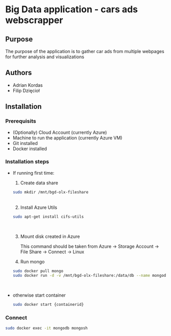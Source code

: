 # Big Data application - cars ads webscrapper

## Purpose
The purpose of the application is to gather car ads from multiple webpages for further analysis and visualizations

## Authors
- Adrian Kordas
- Filip Dzięcioł

## Installation
### Prerequisits
- (Optionally) Cloud Account (currently Azure)
- Machine to run the application (currently Azure VM)
- Git installed
- Docker installed

### Installation steps
* If running first time:

    1. Create data share
    ```bash
    sudo mkdir /mnt/bgd-olx-fileshare
    ```
    <br />

    2. Install Azure Utils
    ```bash
    sudo apt-get install cifs-utils
    ```

    <br />

    3. Mount disk created in Azure

        This command should be taken from Azure -> Storage Account -> File Share -> Connect -> Linux

    4. Run mongo
    ```bash
    sudo docker pull mongo
    sudo docker run -d -v /mnt/bgd-olx-fileshare:/data/db --name mongodb -p 27017:27017 mongo
    ```
    <br />

* otherwise start container
    ```bash
    sudo docker start {containerid} 
    ```

### Connect
```bash
sudo docker exec -it mongodb mongosh
```